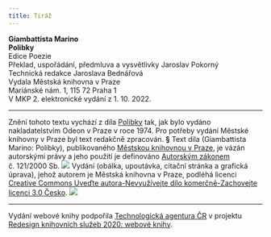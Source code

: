 ```yaml
---
title: Tiráž
---
```


**Giambattista Marino    
Polibky**  
Edice Poezie  
Překlad, uspořádání, předmluva a vysvětlivky Jaroslav Pokorný  
Technická redakce Jaroslava Bednářová  
Vydala Městská knihovna v Praze  
Mariánské nám. 1, 115 72 Praha 1  
V MKP 2. elektronické vydání z 1. 10. 2022.

***

Znění tohoto textu vychází z díla [Polibky](https://search.mlp.cz/cz/titul/polibky/160243/#/getPodobneTituly=deskriptory-eq:97604239-amp:key-eq:160243) tak, jak bylo vydáno nakladatelstvím Odeon v Praze v roce 1974. Pro potřeby vydání Městské knihovny v Praze byl text redakčně zpracován.
**§**
Text díla (Giambattista Marino: Polibky), publikovaného [Městskou knihovnou v Praze](https://www.mlp.cz/cz/), je vázán autorskými právy a jeho použití je definováno [Autorským zákonem](https://www.mkcr.cz/predpisy-zakonu-709.html) č. 121/2000 Sb.
![](../Images/image001.jpg)
Vydání (obálka, upoutávka, citační stránka a grafická úprava), jehož autorem je Městská knihovna v Praze, podléhá licenci [Creative Commons Uveďte autora-Nevyužívejte dílo komerčně-Zachovejte licenci 3.0 Česko](https://creativecommons.org/licenses/by-nc-sa/3.0/cz/).
![](../Images/image002.jpg)

***

Vydání webové knihy podpořila [Technologická agentura ČR](https://www.tacr.cz/) v projektu [Redesign knihovních služeb 2020: webové knihy](https://starfos.tacr.cz/cs/project/TL04000391).
